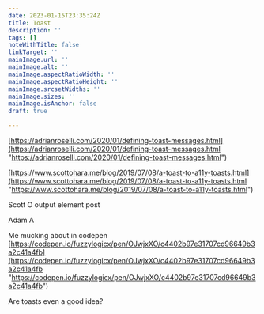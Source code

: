 ```yaml
---
date: 2023-01-15T23:35:24Z
title: Toast
description: ''
tags: []
noteWithTitle: false
linkTarget: ''
mainImage.url: ''
mainImage.alt: ''
mainImage.aspectRatioWidth: ''
mainImage.aspectRatioHeight: ''
mainImage.srcsetWidths: ''
mainImage.sizes: ''
mainImage.isAnchor: false
draft: true

---
```

[https://adrianroselli.com/2020/01/defining-toast-messages.html](https://adrianroselli.com/2020/01/defining-toast-messages.html "https://adrianroselli.com/2020/01/defining-toast-messages.html")

[https://www.scottohara.me/blog/2019/07/08/a-toast-to-a11y-toasts.html](https://www.scottohara.me/blog/2019/07/08/a-toast-to-a11y-toasts.html "https://www.scottohara.me/blog/2019/07/08/a-toast-to-a11y-toasts.html")

Scott O output element post

Adam A

Me mucking about in codepen [https://codepen.io/fuzzylogicx/pen/OJwjxXO/c4402b97e31707cd96649b3a2c41a4fb](https://codepen.io/fuzzylogicx/pen/OJwjxXO/c4402b97e31707cd96649b3a2c41a4fb "https://codepen.io/fuzzylogicx/pen/OJwjxXO/c4402b97e31707cd96649b3a2c41a4fb")

Are toasts even a good idea?